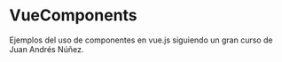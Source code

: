
# VueComponents
Ejemplos del uso de componentes en vue.js siguiendo un gran curso de Juan Andrés Núñez.
